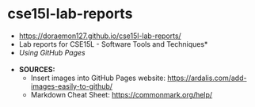 # cse15l-lab-reports

* https://doraemon127.github.io/cse15l-lab-reports/
* Lab reports for CSE15L - Software Tools and Techniques*
* *Using GitHub Pages <br/><br/>*
* **SOURCES:**
    * Insert images into GitHub Pages website: https://ardalis.com/add-images-easily-to-github/
    * Markdown Cheat Sheet: https://commonmark.org/help/



